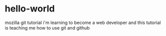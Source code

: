 # hello-world
mozilla git tutorial
i'm learning to become a web developer and this tutorial is teaching me how to use git and github
